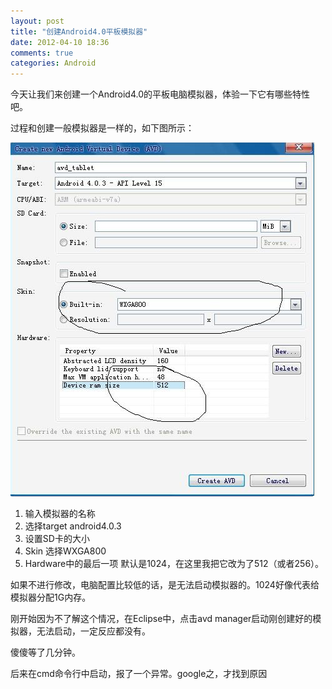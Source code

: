 ```yaml
---
layout: post
title: "创建Android4.0平板模拟器"
date: 2012-04-10 18:36
comments: true
categories: Android
---
```

今天让我们来创建一个Android4.0的平板电脑模拟器，体验一下它有哪些特性吧。

过程和创建一般模拟器是一样的，如下图所示：

![avd](/images/blog/2012/04/10/avd.png)

1. 输入模拟器的名称
2. 选择target android4.0.3
3. 设置SD卡的大小
4. Skin 选择WXGA800
5. Hardware中的最后一项 默认是1024，在这里我把它改为了512（或者256）。

如果不进行修改，电脑配置比较低的话，是无法启动模拟器的。1024好像代表给模拟器分配1G内存。

刚开始因为不了解这个情况，在Eclipse中，点击avd manager启动刚创建好的模拟器，无法启动，一定反应都没有。

傻傻等了几分钟。

后来在cmd命令行中启动，报了一个异常。google之，才找到原因